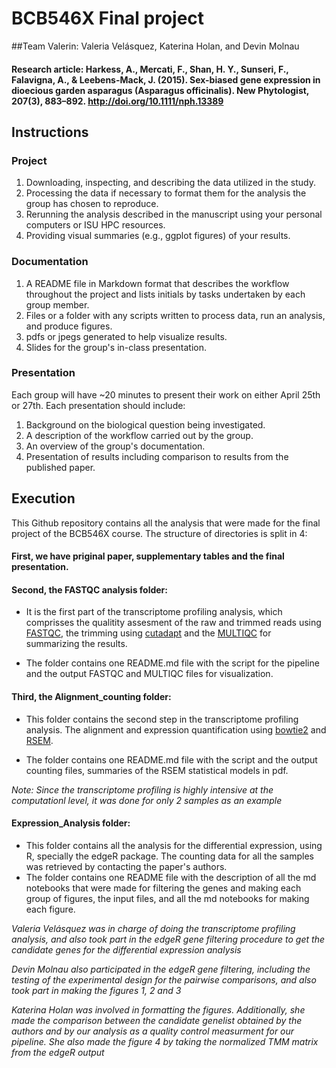 # BCB546X Final project
##Team Valerin: Valeria Velásquez, Katerina Holan, and Devin Molnau
#### Research article: Harkess, A., Mercati, F., Shan, H. Y., Sunseri, F., Falavigna, A., & Leebens-Mack, J. (2015). Sex-biased gene expression in dioecious garden asparagus (Asparagus officinalis). New Phytologist, 207(3), 883–892. http://doi.org/10.1111/nph.13389

## Instructions

### Project

1. Downloading, inspecting, and describing the data utilized in the study.
2. Processing the data if necessary to format them for the analysis the group has chosen to reproduce.
3. Rerunning the analysis described in the manuscript using your personal computers or ISU HPC resources.
4. Providing visual summaries (e.g., ggplot figures) of your results.

### Documentation
1. A README file in Markdown format that describes the workflow throughout the project and lists initials by tasks undertaken by each group member.
2. Files or a folder with any scripts written to process data, run an analysis, and produce figures.
3. pdfs or jpegs generated to help visualize results.
4. Slides for the group's in-class presentation.

### Presentation

Each group will have ~20 minutes to present their work on either April 25th or 27th. Each presentation should include:

1. Background on the biological question being investigated.
2. A description of the workflow carried out by the group.
3. An overview of the group's documentation.
4. Presentation of results including comparison to results from the published paper.

## Execution

This Github repository contains all the analysis that were made for the final project of the BCB546X course. The structure of directories is split in 4: 

#### First, we have priginal paper, supplementary tables and the final presentation.

#### Second, the FASTQC analysis folder: 

* It is the first part of the transcriptome profiling analysis, which comprisses the qualitity assesment of the raw and trimmed reads using [FASTQC](https://wiki.hpcc.msu.edu/display/Bioinfo/FastQC+Tutorial), the trimming using [cutadapt](https://github.com/marcelm/cutadapt) and the [MULTIQC](http://multiqc.info/) for summarizing the results.

* The folder  contains one README.md file with the script for the pipeline and the output FASTQC and MULTIQC files for visualization. 

#### Third, the Alignment_counting folder: 

* This folder contains the second step in the transcriptome profiling analysis. The alignment and expression quantification using [bowtie2](http://bowtie-bio.sourceforge.net/bowtie2/index.shtml) and [RSEM](https://github.com/deweylab/RSEM). 

* The folder contains one README.md file with the script and the output counting files, summaries of the RSEM statistical models in pdf.

*Note: Since the transcriptome profiling is highly intensive at the computationl level, it was done for only 2 samples as an example*
  
#### Expression_Analysis folder: 

* This folder contains all the analysis for the differential expression, using R, specially the edgeR package. The counting data for all the samples was retrieved by contacting the paper's authors.
* The folder contains one README file with the description of all the md notebooks that were made for filtering the genes and making each group of figures, the input files, and all the md notebooks for making each figure.

*Valeria Velásquez was in charge of doing the transcriptome profiling analysis, and also took part in the edgeR gene filtering procedure to get the candidate genes for the differential expression analysis*

*Devin Molnau also participated in the edgeR gene filtering, including the testing of the experimental design for the pairwise comparisons, and also took part in making the figures 1, 2 and 3*

*Katerina Holan was involved in formatting the figures. Additionally, she made the comparison between the candidate genelist obtained by the authors and by our analysis as a quality control measurment for our pipeline. She also made the figure 4 by taking the normalized TMM matrix from the edgeR output*
